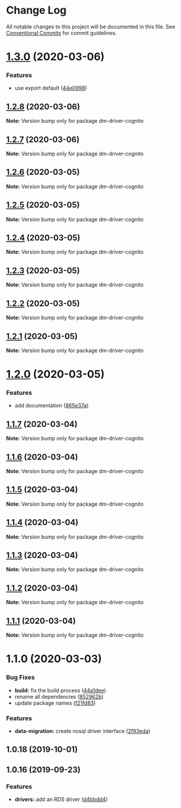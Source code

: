 # Change Log

All notable changes to this project will be documented in this file.
See [Conventional Commits](https://conventionalcommits.org) for commit guidelines.

# [1.3.0](https://github.com/theBenForce/data-migration/compare/dm-driver-cognito@1.2.8...dm-driver-cognito@1.3.0) (2020-03-06)


### Features

* use export default ([44e0998](https://github.com/theBenForce/data-migration/commit/44e0998215dad652a980ab14e4e82dff69c41740))





## [1.2.8](https://github.com/theBenForce/data-migration/compare/dm-driver-cognito@1.2.7...dm-driver-cognito@1.2.8) (2020-03-06)

**Note:** Version bump only for package dm-driver-cognito





## [1.2.7](https://github.com/theBenForce/data-migration/compare/dm-driver-cognito@1.2.6...dm-driver-cognito@1.2.7) (2020-03-06)

**Note:** Version bump only for package dm-driver-cognito





## [1.2.6](https://github.com/theBenForce/data-migration/compare/dm-driver-cognito@1.2.5...dm-driver-cognito@1.2.6) (2020-03-05)

**Note:** Version bump only for package dm-driver-cognito





## [1.2.5](https://github.com/theBenForce/data-migration/compare/dm-driver-cognito@1.2.4...dm-driver-cognito@1.2.5) (2020-03-05)

**Note:** Version bump only for package dm-driver-cognito





## [1.2.4](https://github.com/theBenForce/data-migration/compare/dm-driver-cognito@1.2.3...dm-driver-cognito@1.2.4) (2020-03-05)

**Note:** Version bump only for package dm-driver-cognito





## [1.2.3](https://github.com/theBenForce/data-migration/compare/dm-driver-cognito@1.2.2...dm-driver-cognito@1.2.3) (2020-03-05)

**Note:** Version bump only for package dm-driver-cognito





## [1.2.2](https://github.com/theBenForce/data-migration/compare/dm-driver-cognito@1.2.1...dm-driver-cognito@1.2.2) (2020-03-05)

**Note:** Version bump only for package dm-driver-cognito





## [1.2.1](https://github.com/theBenForce/data-migration/compare/dm-driver-cognito@1.2.0...dm-driver-cognito@1.2.1) (2020-03-05)

**Note:** Version bump only for package dm-driver-cognito





# [1.2.0](https://github.com/theBenForce/data-migration/compare/dm-driver-cognito@1.1.7...dm-driver-cognito@1.2.0) (2020-03-05)


### Features

* add documentation ([865e37a](https://github.com/theBenForce/data-migration/commit/865e37ad495a345dc839f857628234a207747534))





## [1.1.7](https://github.com/theBenForce/data-migration/compare/dm-driver-cognito@1.1.6...dm-driver-cognito@1.1.7) (2020-03-04)

**Note:** Version bump only for package dm-driver-cognito





## [1.1.6](https://github.com/theBenForce/data-migration/compare/dm-driver-cognito@1.1.5...dm-driver-cognito@1.1.6) (2020-03-04)

**Note:** Version bump only for package dm-driver-cognito





## [1.1.5](https://github.com/theBenForce/data-migration/compare/dm-driver-cognito@1.1.4...dm-driver-cognito@1.1.5) (2020-03-04)

**Note:** Version bump only for package dm-driver-cognito





## [1.1.4](https://github.com/theBenForce/data-migration/compare/dm-driver-cognito@1.1.3...dm-driver-cognito@1.1.4) (2020-03-04)

**Note:** Version bump only for package dm-driver-cognito





## [1.1.3](https://github.com/theBenForce/data-migration/compare/dm-driver-cognito@1.1.2...dm-driver-cognito@1.1.3) (2020-03-04)

**Note:** Version bump only for package dm-driver-cognito





## [1.1.2](https://github.com/theBenForce/data-migration/compare/dm-driver-cognito@1.1.1...dm-driver-cognito@1.1.2) (2020-03-04)

**Note:** Version bump only for package dm-driver-cognito





## [1.1.1](https://github.com/theBenForce/data-migration/compare/dm-driver-cognito@1.1.0...dm-driver-cognito@1.1.1) (2020-03-04)

**Note:** Version bump only for package dm-driver-cognito





# 1.1.0 (2020-03-03)


### Bug Fixes

* **build:** fix the build process ([44a1dee](https://github.com/theBenForce/data-migration/commit/44a1dee9335b7d291ec7f82250c49836f80e8873))
* rename all dependencies ([852962b](https://github.com/theBenForce/data-migration/commit/852962b38478a0c9bcf3d9a356bdbbab7959e95f))
* update package names ([f21fd83](https://github.com/theBenForce/data-migration/commit/f21fd83710b0a282b0f1527f983ebf03b4e79050))


### Features

* **data-migration:** create nosql driver interface ([2f93eda](https://github.com/theBenForce/data-migration/commit/2f93edae8e5812e28fd998a876068e61b94b3df3))



## 1.0.18 (2019-10-01)



## 1.0.16 (2019-09-23)


### Features

* **drivers:** add an RDS driver ([d4bbdd4](https://github.com/theBenForce/data-migration/commit/d4bbdd49fa83061fd3aaf50eff060f57a6c4a08d))
